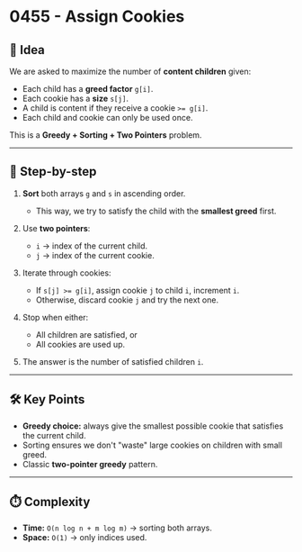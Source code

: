 # 0455 - Assign Cookies

## 🧠 Idea

We are asked to maximize the number of **content children** given:

- Each child has a **greed factor** `g[i]`.  
- Each cookie has a **size** `s[j]`.  
- A child is content if they receive a cookie `>= g[i]`.  
- Each child and cookie can only be used once.  

This is a **Greedy + Sorting + Two Pointers** problem.

---

## 🔁 Step-by-step

1. **Sort** both arrays `g` and `s` in ascending order.  
   - This way, we try to satisfy the child with the **smallest greed** first.  

2. Use **two pointers**:  
   - `i` → index of the current child.  
   - `j` → index of the current cookie.  

3. Iterate through cookies:  
   - If `s[j] >= g[i]`, assign cookie `j` to child `i`, increment `i`.  
   - Otherwise, discard cookie `j` and try the next one.  

4. Stop when either:  
   - All children are satisfied, or  
   - All cookies are used up.  

5. The answer is the number of satisfied children `i`.

---

## 🛠️ Key Points

- **Greedy choice:** always give the smallest possible cookie that satisfies the current child.  
- Sorting ensures we don't "waste" large cookies on children with small greed.  
- Classic **two-pointer greedy** pattern.

---

## ⏱️ Complexity

- **Time:** `O(n log n + m log m)` → sorting both arrays.  
- **Space:** `O(1)` → only indices used.  
